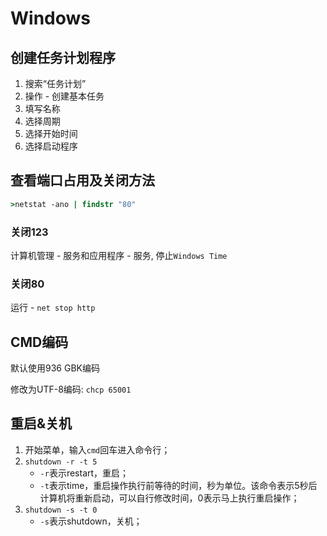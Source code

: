 # Windows

## 创建任务计划程序

1. 搜索“任务计划”
1. 操作 - 创建基本任务
1. 填写名称
1. 选择周期
1. 选择开始时间
1. 选择启动程序


## 查看端口占用及关闭方法

```cmd
>netstat -ano | findstr "80"
```

### 关闭123

计算机管理 - 服务和应用程序 - 服务, 停止`Windows Time`

### 关闭80

运行 - `net stop http`


## CMD编码

默认使用936 GBK编码

修改为UTF-8编码: `chcp 65001`


## 重启&关机

1. 开始菜单，输入`cmd`回车进入命令行；
2. `shutdown -r -t 5`
    - `-r`表示restart，重启；
    - `-t`表示time，重启操作执行前等待的时间，秒为单位。该命令表示5秒后计算机将重新启动，可以自行修改时间，0表示马上执行重启操作；
3. `shutdown -s -t 0`
    - `-s`表示shutdown，关机；
